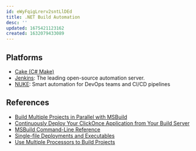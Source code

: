 ```yaml
---
id: eWyFqigLrerv2sntLlDEd
title: .NET Build Automation
desc: ''
updated: 1675421123162
created: 1632079433089
---
```


## Platforms

- [Cake (C# Make)](https://cakebuild.net/)
- [Jenkins](https://www.jenkins.io/): The leading open-source automation server.
- [NUKE](https://nuke.build/): Smart automation for DevOps teams and CI/CD pipelines

## References

- [Build Multiple Projects in Parallel with MSBuild](https://learn.microsoft.com/en-us/visualstudio/msbuild/building-multiple-projects-in-parallel-with-msbuild)
- [Continuously Deploy Your ClickOnce Application from Your Build Server](https://blog.danskingdom.com/continuously-deploy-your-clickonce-application-from-your-build-server/)
- [MSBuild Command-Line Reference](https://learn.microsoft.com/en-us/visualstudio/msbuild/msbuild-command-line-reference)
- [Single-file Deployments and Executables](https://learn.microsoft.com/en-us/dotnet/core/deploying/single-file/overview)
- [Use Multiple Processors to Build Projects](https://learn.microsoft.com/en-us/visualstudio/msbuild/using-multiple-processors-to-build-projects)
